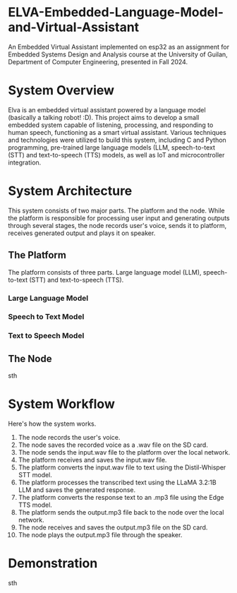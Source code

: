 # ELVA-Embedded-Language-Model-and-Virtual-Assistant
An Embedded Virtual Assistant implemented on esp32 as an assignment for Embedded Systems Design and Analysis course at the University of Guilan, Department of Computer Engineering, presented in Fall 2024.


# System Overview
Elva is an embedded virtual assistant powered by a language model (basically a talking robot! :D). This project aims to develop a small embedded system capable of listening, processing, and responding to human speech, functioning as a smart virtual assistant. Various techniques and technologies were utilized to build this system, including C and Python programming, pre-trained large language models (LLM, speech-to-text (STT) and text-to-speech (TTS) models, as well as IoT and microcontroller integration.

# System Architecture
This system consists of two major parts. The platform and the node. While the platform is responsible for processing user input and generating outputs through several stages, the node records user's voice, sends it to platform, receives generated output and plays it on speaker.
## The Platform
The platform consists of three parts. Large language model (LLM), speech-to-text (STT) and text-to-speech (TTS).
### Large Language Model

### Speech to Text Model

### Text to Speech Model

## The Node
sth


# System Workflow
Here's how the system works.
1. The node records the user's voice.
2. The node saves the recorded voice as a .wav file on the SD card.
3. The node sends the input.wav file to the platform over the local network.
4. The platform receives and saves the input.wav file.
5. The platform converts the input.wav file to text using the Distil-Whisper STT model.
6. The platform processes the transcribed text using the LLaMA 3.2:1B LLM and saves the generated response.
7. The platform converts the response text to an .mp3 file using the Edge TTS model.
8. The platform sends the output.mp3 file back to the node over the local network.
9. The node receives and saves the output.mp3 file on the SD card.
10. The node plays the output.mp3 file through the speaker.


# Demonstration
sth
